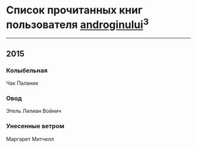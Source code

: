 # Список прочитанных книг пользователя [androginului](http://vk.com/id26599403)<sup>3</sup>
---

## 2015

### Колыбельная
Чак Паланик


### Овод
Этель Лилиан Войнич


### Унесенные ветром
Маргарет Митчелл



